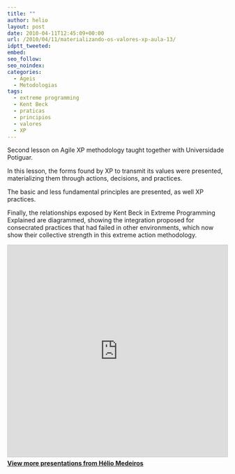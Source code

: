 ```yaml
---
title: ""
author: helio
layout: post
date: 2010-04-11T12:45:09+00:00
url: /2010/04/11/materializando-os-valores-xp-aula-13/
idptt_tweeted: 
embed: 
seo_follow: 
seo_noindex: 
categories:
  - Ageis
  - Metodologias
tags:
  - extreme programming
  - Kent Beck
  - praticas
  - principios
  - valores
  - XP
---
```


Second lesson on Agile XP methodology taught together with Universidade Potiguar.

In this lesson, the forms found by XP to transmit its values were presented, materializing them through actions, decisions, and practices.

The basic and less fundamental principles are presented, as well XP practices.

Finally, the relationships exposed by Kent Beck in Extreme Programming Explained are diagrammed, showing the integration proposed for consecrated practices that had failed in other environments, which now show their collective strength in this extreme action methodology. <div style="margin-bottom: 20px;">
<iframe src="https://www.slideshare.net/slideshow/embed_code/key/ePHVpNd1rPPUEh" width="597" height="486" frameborder="0" marginwidth="0" marginheight="0" scrolling="no" style="border:1px solid #CCC; border-width:1px; margin-bottom:5px; max-width: 100%;" allowfullscreen></iframe>
</iframe>
<div style="margin-bottom:5px">
    <strong><a href="//www.slideshare.net/heliomedeiros" target="_blank">View more presentations from Hélio Medeiros</a></strong>
</div>
</div>